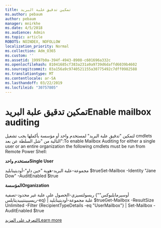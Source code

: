 ```yaml
---
title: تمكين تدقيق علبة البريد
ms.author: pebaum
author: pebaum
manager: mnirkhe
ms.date: 4/5/2018
ms.audience: Admin
ms.topic: article
ROBOTS: NOINDEX, NOFOLLOW
localization_priority: Normal
ms.collection: Adm_O365
ms.custom: ''
ms.assetid: 19997b0a-394f-4943-8908-c601696a332c
ms.openlocfilehash: 81041685cf383a231a9a9739d6daffd6039b4602
ms.sourcegitcommit: 03a156a9c9740521155a30775492c7dff0982588
ms.translationtype: MT
ms.contentlocale: ar-SA
ms.lasthandoff: 03/22/2019
ms.locfileid: "30757805"
---
```

# <a name="enable-mailbox-auditing"></a><span data-ttu-id="03a14-102">تمكين تدقيق علبة البريد</span><span class="sxs-lookup"><span data-stu-id="03a14-102">Enable mailbox auditing</span></span>

<span data-ttu-id="03a14-103">لتمكين "تدقيق علبة البريد" لمستخدم واحد أو مؤسسة بأكملها يجب تشغيل cmdlets التالية من "شل السلطة عن بعد":</span><span class="sxs-lookup"><span data-stu-id="03a14-103">To enable Mailbox Auditing for either a single user or an entire organization the following cmdlets must be run from Remote Power Shell:</span></span>
  
 <span data-ttu-id="03a14-104">**مستخدم واحد**</span><span class="sxs-lookup"><span data-stu-id="03a14-104">**Single User**</span></span>
  
<span data-ttu-id="03a14-105">مجموعة-علبة البريد-هوية "جين داو"-أوديتينابليد $true</span><span class="sxs-lookup"><span data-stu-id="03a14-105">Set-Mailbox -Identity "Jane Dow" -AuditEnabled $true</span></span>
  
 <span data-ttu-id="03a14-106">**المؤسسة**</span><span class="sxs-lookup"><span data-stu-id="03a14-106">**Organization**</span></span>
  
<span data-ttu-id="03a14-107">ريسولتسيزي-الحصول على علبة غير محدود-تصفية {"أوسيرمايلبوكس" ريسيبينتيبيديتايلس-eq} | علبة مجموعة-أوديتينابليد $true</span><span class="sxs-lookup"><span data-stu-id="03a14-107">Get-Mailbox -ResultSize Unlimited -Filter {RecipientTypeDetails -eq "UserMailbox"} | Set-Mailbox -AuditEnabled $true</span></span>
  
[<span data-ttu-id="03a14-108">التعرف على المزيد</span><span class="sxs-lookup"><span data-stu-id="03a14-108">Learn more</span></span>](https://support.office.com/article/aaca8987-5b62-458b-9882-c28476a66918)
  


